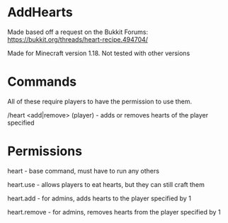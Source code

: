 # AddHearts
Made based off a request on the Bukkit Forums: https://bukkit.org/threads/heart-recipe.494704/

Made for Minecraft version 1.18. Not tested with other versions

# Commands
All of these require players to have the permission to use them.

/heart <add|remove> (player) - adds or removes hearts of the player specified

# Permissions
heart - base command, must have to run any others

heart.use - allows players to eat hearts, but they can still craft them

heart.add - for admins, adds hearts to the player specified by 1

heart.remove - for admins, removes hearts from the player specified by 1
